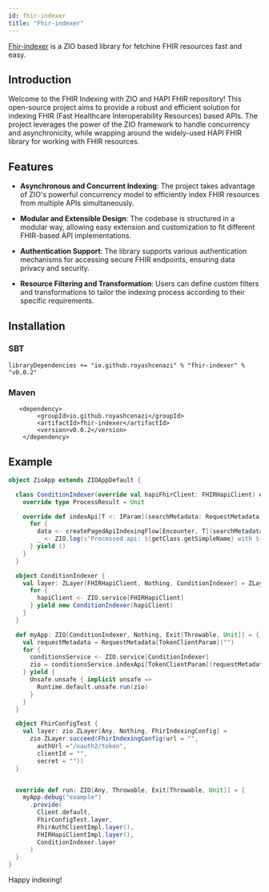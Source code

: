 ```yaml
---
id: fhir-indexer
title: "Fhir-indexer"
---
```


[Fhir-indexer](https://github.com/royashcenazi/fhir-indexer) is a ZIO based library for fetchine FHIR resources fast and easy.
## Introduction

Welcome to the FHIR Indexing with ZIO and HAPI FHIR repository! This open-source project aims to provide a robust and efficient solution for indexing FHIR (Fast Healthcare Interoperability Resources) based APIs. The project leverages the power of the ZIO framework to handle concurrency and asynchronicity, while wrapping around the widely-used HAPI FHIR library for working with FHIR resources.

## Features

- **Asynchronous and Concurrent Indexing**: The project takes advantage of ZIO's powerful concurrency model to efficiently index FHIR resources from multiple APIs simultaneously.

- **Modular and Extensible Design**: The codebase is structured in a modular way, allowing easy extension and customization to fit different FHIR-based API implementations.

- **Authentication Support**: The library supports various authentication mechanisms for accessing secure FHIR endpoints, ensuring data privacy and security.

- **Resource Filtering and Transformation**: Users can define custom filters and transformations to tailor the indexing process according to their specific requirements.

## Installation

### SBT

`libraryDependencies += "io.github.royashcenazi" % "fhir-indexer" % "v0.0.2"`

### Maven
```
   <dependency>
        <groupId>io.github.royashcenazi</groupId>
        <artifactId>fhir-indexer</artifactId>
        <version>v0.0.2</version>
    </dependency>
```

## Example

```scala
object ZioApp extends ZIOAppDefault {

  class ConditionIndexer(override val hapiFhirClient: FHIRHapiClient) extends ApiIndexer {
    override type ProcessResult = Unit

    override def indexApi[T <: IParam](searchMetadata: RequestMetadata[T]): ZIO[Any, Throwable, Unit] = {
      for {
        data <- createPagedApiIndexingFlow[Encounter, T](searchMetadata)
        _ <- ZIO.log(s"Processed api: ${getClass.getSimpleName} with ${data.size} entries")
      } yield ()
    }
  }

  object ConditionIndexer {
    val layer: ZLayer[FHIRHapiClient, Nothing, ConditionIndexer] = ZLayer {
      for {
        hapiClient <- ZIO.service[FHIRHapiClient]
      } yield new ConditionIndexer(hapiClient)
    }
  }

  def myApp: ZIO[ConditionIndexer, Nothing, Exit[Throwable, Unit]] = {
    val requestMetadata = RequestMetadata[TokenClientParam]("")
    for {
      conditionsService <- ZIO.service[ConditionIndexer]
      zio = conditionsService.indexApi[TokenClientParam](requestMetadata)
    } yield {
      Unsafe.unsafe { implicit unsafe =>
        Runtime.default.unsafe.run(zio)
      }
    }
  }

  object FhirConfigTest {
    val layer: zio.ZLayer[Any, Nothing, FhirIndexingConfig] =
      zio.ZLayer.succeed(FhirIndexingConfig(url = "",
        authUrl ="/oauth2/token",
        clientId = "",
        secret = ""))
  }


  override def run: ZIO[Any, Throwable, Exit[Throwable, Unit]] = {
    myApp.debug("example")
      .provide(
        Client.default,
        FhirConfigTest.layer,
        FhirAuthClientImpl.layer(),
        FHIRHapiClientImpl.layer(),
        ConditionIndexer.layer
      )
  }
}
```
Happy indexing!